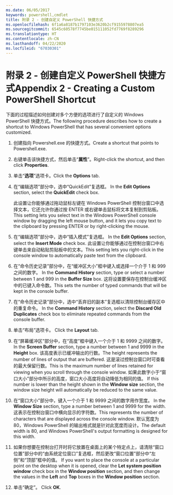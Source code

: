```yaml
---
ms.date: 06/05/2017
keywords: powershell,cmdlet
title: 附录 2 - 创建自定义 PowerShell 快捷方式
ms.openlocfilehash: 6f1a6a8187b1797103e3620b2cf9155978807ea5
ms.sourcegitcommit: 6545c60578f7745be015111052fd7769f8289296
ms.translationtype: HT
ms.contentlocale: zh-CN
ms.lasthandoff: 04/22/2020
ms.locfileid: "67030301"
---
```

# <a name="appendix-2---creating-a-custom-powershell-shortcut"></a><span data-ttu-id="88ad1-103">附录 2 - 创建自定义 PowerShell 快捷方式</span><span class="sxs-lookup"><span data-stu-id="88ad1-103">Appendix 2 - Creating a Custom PowerShell Shortcut</span></span>

<span data-ttu-id="88ad1-104">下面的过程描述如何创建对多个方便的选项进行了自定义的 Windows PowerShell 快捷方式。</span><span class="sxs-lookup"><span data-stu-id="88ad1-104">The following procedure describes how to create a shortcut to Windows PowerShell that has several convenient options customized.</span></span>

1. <span data-ttu-id="88ad1-105">创建指向 Powershell.exe 的快捷方式。</span><span class="sxs-lookup"><span data-stu-id="88ad1-105">Create a shortcut that points to Powershell.exe.</span></span>

2. <span data-ttu-id="88ad1-106">右键单击该快捷方式，然后单击“**属性**”。</span><span class="sxs-lookup"><span data-stu-id="88ad1-106">Right-click the shortcut, and then click **Properties**.</span></span>

3. <span data-ttu-id="88ad1-107">单击“**选项**”选项卡。</span><span class="sxs-lookup"><span data-stu-id="88ad1-107">Click the **Options** tab.</span></span>

4. <span data-ttu-id="88ad1-108">在“编辑选项”部分中，选中“QuickEdit”复选框。  </span><span class="sxs-lookup"><span data-stu-id="88ad1-108">In the **Edit Options** section, select the **QuickEdit** check box.</span></span>

    <span data-ttu-id="88ad1-109">此设置让你能够通过拖动鼠标左键在 Windows PowerShell 控制台窗口中选择文本，它还允许你通过按 ENTER 或右键单击鼠标将文本复制到剪贴板。</span><span class="sxs-lookup"><span data-stu-id="88ad1-109">This setting lets you select text in the Windows PowerShell console window by dragging the left mouse button, and it lets you copy text to the clipboard by pressing ENTER or by right-clicking the mouse.</span></span>

5. <span data-ttu-id="88ad1-110">在“编辑选项”部分中，选中“插入模式”复选框。  </span><span class="sxs-lookup"><span data-stu-id="88ad1-110">In the **Edit Options** section, select the **Insert Mode** check box.</span></span> <span data-ttu-id="88ad1-111">此设置让你能够通过在控制台窗口中右键单击来自动粘贴剪贴板中的文本。</span><span class="sxs-lookup"><span data-stu-id="88ad1-111">This setting lets you right-click in the console window to automatically paste text from the clipboard.</span></span>

6. <span data-ttu-id="88ad1-112">在“命令历史记录”部分中，在“缓冲区大小”框中键入或选择一个介于 1 和 999 之间的数字。  </span><span class="sxs-lookup"><span data-stu-id="88ad1-112">In the **Command History** section, type or select a number between 1 and 999 in the **Buffer Size** box.</span></span> <span data-ttu-id="88ad1-113">这将设置要保存在控制台缓冲区中的已键入命令数。</span><span class="sxs-lookup"><span data-stu-id="88ad1-113">This sets the number of typed commands that will be kept in the console buffer.</span></span>

7. <span data-ttu-id="88ad1-114">在“命令历史记录”部分中，选中“丢弃旧的副本”复选框以清除控制台缓存区中的重复命令。  </span><span class="sxs-lookup"><span data-stu-id="88ad1-114">In the **Command History** section, select the **Discard Old Duplicates** check box to eliminate repeated commands from the console buffer.</span></span>

8. <span data-ttu-id="88ad1-115">单击“布局”选项卡。 </span><span class="sxs-lookup"><span data-stu-id="88ad1-115">Click the **Layout** tab.</span></span>

9. <span data-ttu-id="88ad1-116">在“屏幕缓冲区”部分中，在“高度”框中键入一个介于 1 和 9999 之间的数字。  </span><span class="sxs-lookup"><span data-stu-id="88ad1-116">In the **Screen Buffer** section, type a number between 1 and 9999 in the **Height** box.</span></span> <span data-ttu-id="88ad1-117">该高度表示已缓冲输出的行数。</span><span class="sxs-lookup"><span data-stu-id="88ad1-117">The height represents the number of lines of output that are buffered.</span></span> <span data-ttu-id="88ad1-118">这是滚过控制台窗口时可查看的最大保留行数。</span><span class="sxs-lookup"><span data-stu-id="88ad1-118">This is the maximum number of lines retained for viewing when you scroll through the console window.</span></span> <span data-ttu-id="88ad1-119">如果此数字小于“窗口大小”部分中所示的高度，窗口大小高度将自动降低为相同的值。 </span><span class="sxs-lookup"><span data-stu-id="88ad1-119">If this number is lower than the height shown in the **Window size** section, the window size height will automatically be reduced to the same value.</span></span>

10. <span data-ttu-id="88ad1-120">在“窗口大小”部分中，键入一个介于 1 和 9999 之间的数字用作宽度。 </span><span class="sxs-lookup"><span data-stu-id="88ad1-120">In the **Window Size** section, type a number between 1 and 9999 for the width.</span></span> <span data-ttu-id="88ad1-121">这表示在控制台窗口中横向显示的字符数。</span><span class="sxs-lookup"><span data-stu-id="88ad1-121">This represents the number of characters that are displayed across the console window.</span></span> <span data-ttu-id="88ad1-122">默认宽度为 80，Windows PowerShell 的输出格式就是针对此宽度而设计。</span><span class="sxs-lookup"><span data-stu-id="88ad1-122">The default width is 80, and Windows PowerShell's output formatting is designed for this width.</span></span>

11. <span data-ttu-id="88ad1-123">如果你想要在控制台打开时将它放置在桌面上的某个特定点上，请清除“窗口位置”部分中的“由系统定位窗口”复选框，然后更改“窗口位置”部分中“左侧”和“顶部”框中的值。     </span><span class="sxs-lookup"><span data-stu-id="88ad1-123">If you want to place the console at a particular point on the desktop when it is opened, clear the **Let system position window** check box in the **Window position** section, and then change the values in the **Left** and **Top** boxes in the **Window position** section.</span></span>

12. <span data-ttu-id="88ad1-124">单击“确定”。 </span><span class="sxs-lookup"><span data-stu-id="88ad1-124">Click **OK**.</span></span>
